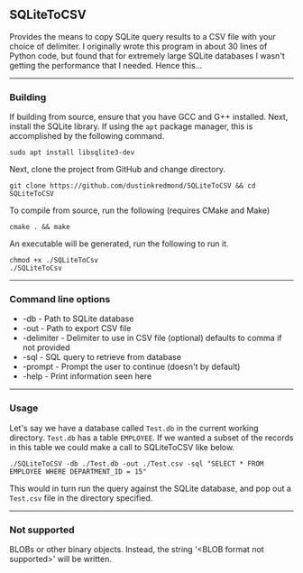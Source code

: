 ## SQLiteToCSV

Provides the means to copy SQLite query results to a CSV file with your 
choice of delimiter. I originally wrote this program in about 30 lines of Python code, but found
that for extremely large SQLite databases I wasn't getting the performance that I needed. Hence this...


---

### Building

If building from source, ensure that you have GCC and G++ installed. Next,
install the SQLite library. If using the `apt` package manager, this is
accomplished by the following command.

```
sudo apt install libsqlite3-dev
```

Next, clone the project from GitHub and change directory.

```
git clone https://github.com/dustinkredmond/SQLiteToCSV && cd SQLiteToCSV
```

To compile from source, run the following (requires CMake and Make)

```
cmake . && make
```

An executable will be generated, run the following to run it.

```
chmod +x ./SQLiteToCsv
./SQLiteToCsv
```

---

### Command line options

- -db - Path to SQLite database
- -out - Path to export CSV file
- -delimiter - Delimiter to use in CSV file (optional) defaults to comma if not provided
- -sql - SQL query to retrieve from database
- -prompt - Prompt the user to continue (doesn't by default)
- -help - Print information seen here

---

### Usage

Let's say we have a database called `Test.db` in the current working directory.
`Test.db` has a table `EMPLOYEE`. If we wanted a subset of the records in this
table we could make a call to SQLiteToCSV like below.

```shell
./SQLiteToCSV -db ./Test.db -out ./Test.csv -sql "SELECT * FROM EMPLOYEE WHERE DEPARTMENT_ID = 15"
```

This would in turn run the query against the SQLite database, and pop out a `Test.csv` file
in the directory specified.

---

### Not supported

BLOBs or other binary objects. Instead, the string '&lt;BLOB format not supported&gt;' will be written.
